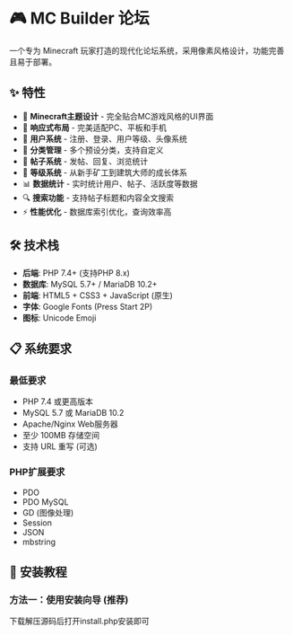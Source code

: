 # 🎮 MC Builder 论坛

一个专为 Minecraft 玩家打造的现代化论坛系统，采用像素风格设计，功能完善且易于部署。

## ✨ 特性

- 🎨 **Minecraft主题设计** - 完全贴合MC游戏风格的UI界面
- 📱 **响应式布局** - 完美适配PC、平板和手机
- 🔐 **用户系统** - 注册、登录、用户等级、头像系统
- 📁 **分类管理** - 多个预设分类，支持自定义
- 💬 **帖子系统** - 发帖、回复、浏览统计
- 🎯 **等级系统** - 从新手矿工到建筑大师的成长体系
- 📊 **数据统计** - 实时统计用户、帖子、活跃度等数据
- 🔍 **搜索功能** - 支持帖子标题和内容全文搜索
- ⚡ **性能优化** - 数据库索引优化，查询效率高

## 🛠️ 技术栈

- **后端**: PHP 7.4+ (支持PHP 8.x)
- **数据库**: MySQL 5.7+ / MariaDB 10.2+
- **前端**: HTML5 + CSS3 + JavaScript (原生)
- **字体**: Google Fonts (Press Start 2P)
- **图标**: Unicode Emoji

## 📋 系统要求

### 最低要求
- PHP 7.4 或更高版本
- MySQL 5.7 或 MariaDB 10.2
- Apache/Nginx Web服务器
- 至少 100MB 存储空间
- 支持 URL 重写 (可选)

### PHP扩展要求
- PDO
- PDO MySQL
- GD (图像处理)
- Session
- JSON
- mbstring

## 🚀 安装教程

### 方法一：使用安装向导 (推荐)
下载解压源码后打开install.php安装即可
